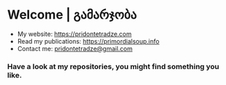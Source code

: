 # Welcome | გამარჯობა

- My website: https://pridontetradze.com
- Read my publications: https://primordialsoup.info
- Contact me: pridontetradze@gmail.com

### Have a look at my repositories, you might find something you like.
